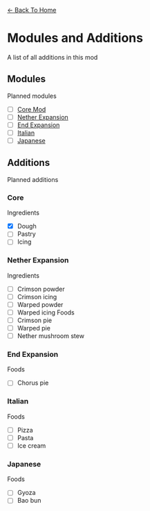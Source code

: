 [<- Back To Home](https://github.com/OrenjiAo64/Food-Redux)
# Modules and Additions
A list of all additions in this mod

## Modules
Planned modules

- [ ] [Core Mod](#core)
- [ ] [Nether Expansion](#nether-expansion)
- [ ] [End Expansion](#end-expansion)
- [ ] [Italian](#italian)
- [ ] [Japanese](#japanese)

## Additions
Planned additions

### Core

Ingredients
- [x] Dough
- [ ] Pastry
- [ ] Icing

### Nether Expansion

Ingredients
- [ ] Crimson powder
- [ ] Crimson icing
- [ ] Warped powder
- [ ] Warped icing
Foods
- [ ] Crimson pie
- [ ] Warped pie
- [ ] Nether mushroom stew

### End Expansion

Foods
- [ ] Chorus pie

### Italian

Foods
- [ ] Pizza
- [ ] Pasta
- [ ] Ice cream

### Japanese

Foods
- [ ] Gyoza
- [ ] Bao bun
